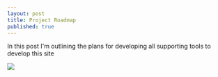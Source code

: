 ```yaml
---
layout: post
title: Project Roadmap
published: true
---
```


In this post I'm outlining the plans for developing all supporting tools to develop this site

<img src="https://docs.google.com/drawings/d/13EFEtYoGPu3r-kaUVdYjVwqLB4T3UXert0SRMgRW9aY/pub?w=960&amp;h=720">
